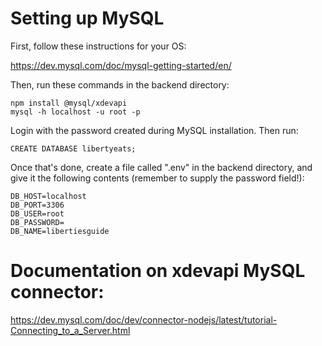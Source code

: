 # Setting up MySQL

First, follow these instructions for your OS:

https://dev.mysql.com/doc/mysql-getting-started/en/

Then, run these commands in the backend directory:

```
npm install @mysql/xdevapi
mysql -h localhost -u root -p
```

Login with the password created during MySQL installation. Then run:

```
CREATE DATABASE libertyeats;
```

Once that's done, create a file called ".env" in the backend directory, and give it the following contents (remember to supply the password field!):

```
DB_HOST=localhost
DB_PORT=3306
DB_USER=root
DB_PASSWORD=
DB_NAME=libertiesguide
```

# Documentation on xdevapi MySQL connector:

https://dev.mysql.com/doc/dev/connector-nodejs/latest/tutorial-Connecting_to_a_Server.html
